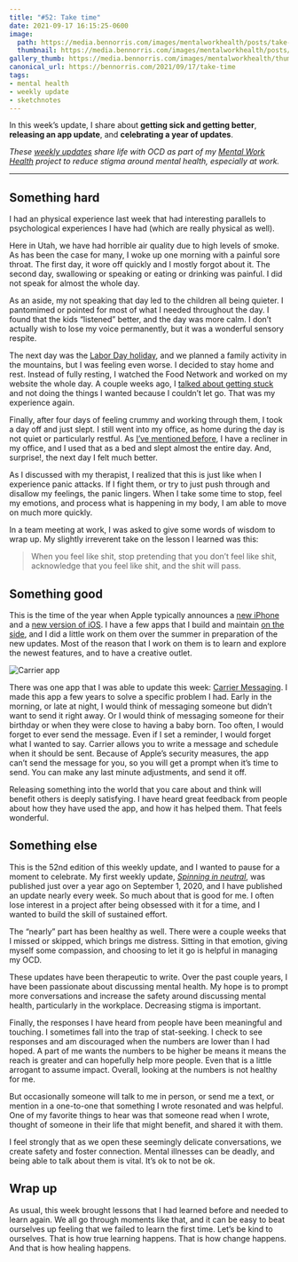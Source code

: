 ```yaml
---
title: "#52: Take time"
date: 2021-09-17 16:15:25-0600
image: 
  path: https://media.bennorris.com/images/mentalworkhealth/posts/take-time.jpg
  thumbnail: https://media.bennorris.com/images/mentalworkhealth/posts/thumbnails/take-time.jpg
gallery_thumb: https://media.bennorris.com/images/mentalworkhealth/thumbs/take-time.jpg
canonical_url: https://bennorris.com/2021/09/17/take-time
tags:
- mental health
- weekly update
- sketchnotes
---
```


In this week’s update, I share about **getting sick and getting better**, **releasing an app update**, and **celebrating a year of updates**.

_These [weekly updates](https://bennorris.com/tags/weekly-update/) share life with OCD as part of my [Mental Work Health](https://bennorris.com/mental-work-health) project to reduce stigma around mental health, especially at work._

***


## Something hard

I had an physical experience last week that had interesting parallels to psychological experiences I have had (which are really physical as well).

Here in Utah, we have had horrible air quality due to high levels of smoke. As has been the case for many, I woke up one morning with a painful sore throat. The first day, it wore off quickly and I mostly forgot about it. The second day, swallowing or speaking or eating or drinking was painful. I did not speak for almost the whole day.

As an aside, my not speaking that day led to the children all being quieter. I pantomimed or pointed for most of what I needed throughout the day. I found that the kids “listened” better, and the day was more calm. I don’t actually wish to lose my voice permanently, but it was a wonderful sensory respite.

The next day was the [Labor Day holiday](https://en.wikipedia.org/wiki/Labor_Day), and we planned a family activity in the mountains, but I was feeling even worse. I decided to stay home and rest. Instead of fully resting, I watched the Food Network and worked on my website the whole day. A couple weeks ago, I [talked about getting stuck](https://bennorris.com/2021/09/03/meditative-sketchnoting) and not doing the things I wanted because I couldn’t let go. That was my experience again.

Finally, after four days of feeling crummy and working through them, I took a day off and just slept. I still went into my office, as home during the day is not quiet or particularly restful. As [I’ve mentioned before](https://bennorris.com/2021/07/22/return-to-work), I have a recliner in my office, and I used that as a bed and slept almost the entire day. And, surprise!, the next day I felt much better.

As I discussed with my therapist, I realized that this is just like when I experience panic attacks. If I fight them, or try to just push through and disallow my feelings, the panic lingers. When I take some time to stop, feel my emotions, and process what is happening in my body, I am able to move on much more quickly.

In a team meeting at work, I was asked to give some words of wisdom to wrap up. My slightly irreverent take on the lesson I learned was this:

> When you feel like shit, stop pretending that you don’t feel like shit, acknowledge that you feel like shit, and the shit will pass.


## Something good

This is the time of the year when Apple typically announces a [new iPhone](https://www.apple.com/iphone-13-pro/) and a [new version of iOS](https://www.apple.com/ios/ios-15/). I have a few apps that I build and maintain [on the side](https://bsn.design/), and I did a little work on them over the summer in preparation of the new updates. Most of the reason that I work on them is to learn and explore the newest features, and to have a creative outlet.

![Carrier app](https://media.bsn.design/images/carrier/Carrier.png)

There was one app that I was able to update this week: [Carrier Messaging](https://bsn.design/carrier/). I made this app a few years to solve a specific problem I had. Early in the morning, or late at night, I would think of messaging someone but didn’t want to send it right away. Or I would think of messaging someone for their birthday or when they were close to having a baby born. Too often, I would forget to ever send the message. Even if I set a reminder, I would forget what I wanted to say. Carrier allows you to write a message and schedule when it should be sent. Because of Apple’s security measures, the app can’t send the message for you, so you will get a prompt when it’s time to send. You can make any last minute adjustments, and send it off.

Releasing something into the world that you care about and think will benefit others is deeply satisfying. I have heard great feedback from people about how they have used the app, and how it has helped them. That feels wonderful.


## Something else

This is the 52nd edition of this weekly update, and I wanted to pause for a moment to celebrate. My first weekly update, *[Spinning in neutral](https://bennorris.com/2020/09/01/spinning-in-neutral)*, was published just over a year ago on September 1, 2020, and I have published an update nearly every week. So much about that is good for me. I often lose interest in a project after being obsessed with it for a time, and I wanted to build the skill of sustained effort.

The “nearly” part has been healthy as well. There were a couple weeks that I missed or skipped, which brings me distress. Sitting in that emotion, giving myself some compassion, and choosing to let it go is helpful in managing my OCD.

These updates have been therapeutic to write. Over the past couple years, I have been passionate about discussing mental health. My hope is to prompt more conversations and increase the safety around discussing mental health, particularly in the workplace. Decreasing stigma is important.

Finally, the responses I have heard from people have been meaningful and touching. I sometimes fall into the trap of stat-seeking. I check to see responses and am discouraged when the numbers are lower than I had hoped. A part of me wants the numbers to be higher be means it means the reach is greater and can hopefully help more people. Even that is a little arrogant to assume impact. Overall, looking at the numbers is not healthy for me.

But occasionally someone will talk to me in person, or send me a text, or mention in a one-to-one that something I wrote resonated and was helpful. One of my favorite things to hear was that someone read when I wrote, thought of someone in their life that might benefit, and shared it with them.

I feel strongly that as we open these seemingly delicate conversations, we create safety and foster connection. Mental illnesses can be deadly, and being able to talk about them is vital. It’s ok to not be ok.


## Wrap up

As usual, this week brought lessons that I had learned before and needed to learn again. We all go through moments like that, and it can be easy to beat ourselves up feeling that we failed to learn the first time. Let’s be kind to ourselves. That is how true learning happens. That is how change happens. And that is how healing happens.

